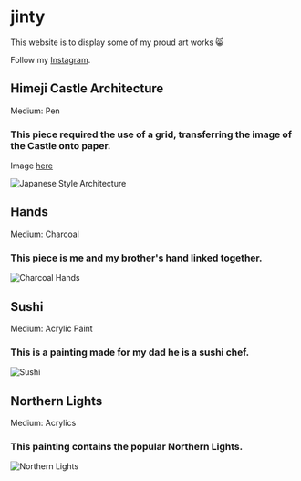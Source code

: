 # jinty

This website is to display some of my proud art works 😸

Follow my [Instagram](https://instagram.com/shiroiih?igshid=MzRIODBiNWFIZA==).

## Himeji Castle Architecture

Medium: Pen

### This piece required the use of a grid, transferring the image of the Castle onto paper.
Image [here](https://www.japan-guide.com/g21/3501_11.jpg)


![Japanese Style Architecture](arc.jpg "Architecture")

## Hands

Medium: Charcoal

### This piece is me and my brother's hand linked together. 

![Charcoal Hands](hands.jpg"charcoal")

## Sushi

Medium: Acrylic Paint
### This is a painting made for my dad he is a sushi chef. 

![Sushi](sushi.jpg"Acrylics")

## Northern Lights

Medium: Acrylics
### This painting contains the popular Northern Lights.

![Northern Lights](NL.jpg"NL")
